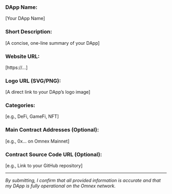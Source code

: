### DApp Name:
[Your DApp Name]

### Short Description:
[A concise, one-line summary of your DApp]

### Website URL:
[https://...]

### Logo URL (SVG/PNG):
[A direct link to your DApp’s logo image]

### Categories:
[e.g., DeFi, GameFi, NFT]

### Main Contract Addresses (Optional):
[e.g., 0x... on Omnex Mainnet]

### Contract Source Code URL (Optional):
[e.g., Link to your GitHub repository]

---
*By submitting, I confirm that all provided information is accurate and that my DApp is fully operational on the Omnex network.*
